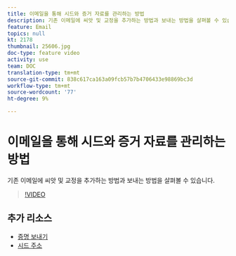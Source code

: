 ```yaml
---
title: 이메일을 통해 시드와 증거 자료를 관리하는 방법
description: 기존 이메일에 씨앗 및 교정을 추가하는 방법과 보내는 방법을 살펴볼 수 있습니다.
feature: Email
topics: null
kt: 2178
thumbnail: 25606.jpg
doc-type: feature video
activity: use
team: DOC
translation-type: tm+mt
source-git-commit: 838c617ca163a09fcb57b7b4706433e98869bc3d
workflow-type: tm+mt
source-wordcount: '77'
ht-degree: 9%

---
```



# 이메일을 통해 시드와 증거 자료를 관리하는 방법

기존 이메일에 씨앗 및 교정을 추가하는 방법과 보내는 방법을 살펴볼 수 있습니다.

>[!VIDEO](https://video.tv.adobe.com/v/25606?quality=12)

## 추가 리소스

- [증명 보내기](https://docs.adobe.com/content/help/en/campaign-classic/using/transactional-messaging/message-templates/sending-a-proof.html)
- [시드 주소](https://docs.adobe.com/content/help/en/campaign-classic/using/configuring-campaign-classic/use-a-custom-recipient-table/seed-addresses.html)